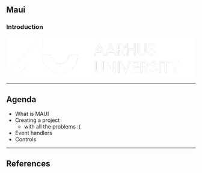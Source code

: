 <!-- .slide: data-background="#003d73" -->

## Maui

### Introduction

![AU Logo](./../img/aulogo_uk_var2_white.png "AU Logo") <!-- .element style="width: 200px; position: fixed; bottom: 50px; left: 50px" -->

---

## Agenda

* What is MAUI
* Creating a project
    * with all the problems :(
* Event handlers
* Controls


---


## References

